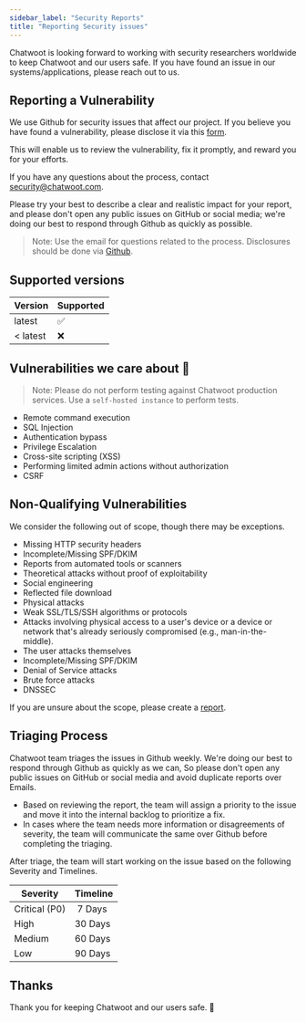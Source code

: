 ```yaml
---
sidebar_label: "Security Reports"
title: "Reporting Security issues"
---
```



Chatwoot is looking forward to working with security researchers worldwide to keep Chatwoot and our users safe. If you have found an issue in our systems/applications, please reach out to us.

## Reporting a Vulnerability

We use Github for security issues that affect our project. If you believe you have found a vulnerability, please disclose it via this [form](https://github.com/chatwoot/chatwoot/security/advisories/new).

This will enable us to review the vulnerability, fix it promptly, and reward you for your efforts.

If you have any questions about the process, contact security@chatwoot.com.

Please try your best to describe a clear and realistic impact for your report, and please don't open any public issues on GitHub or social media; we're doing our best to respond through Github as quickly as possible.

> Note:  Use the email for questions related to the process. Disclosures should be done via [Github](https://github.com/chatwoot/chatwoot/security/advisories/new).

## Supported versions

| Version  | Supported |
| -------- | --------- |
| latest   | ️✅        |
| < latest | ❌         |


## Vulnerabilities we care about 🫣
> Note: Please do not perform testing against Chatwoot production services. Use a `self-hosted instance` to perform tests.

- Remote command execution
- SQL Injection
- Authentication bypass
- Privilege Escalation
- Cross-site scripting (XSS)
- Performing limited admin actions without authorization
- CSRF

## Non-Qualifying Vulnerabilities

We consider the following out of scope, though there may be exceptions.

- Missing HTTP security headers
- Incomplete/Missing SPF/DKIM
- Reports from automated tools or scanners
- Theoretical attacks without proof of exploitability
- Social engineering
- Reflected file download
- Physical attacks
- Weak SSL/TLS/SSH algorithms or protocols
- Attacks involving physical access to a user's device or a device or network that's already seriously compromised (e.g., man-in-the-middle).
- The user attacks themselves
- Incomplete/Missing SPF/DKIM
- Denial of Service attacks
- Brute force attacks
- DNSSEC

If you are unsure about the scope, please create a [report](https://github.com/chatwoot/chatwoot/security/advisories/new).

## Triaging Process

Chatwoot team triages the issues in Github weekly. We're doing our best to respond through Github as quickly as we can, So please don't open any public issues on GitHub or social media and avoid duplicate reports over Emails.

- Based on reviewing the report, the team will assign a priority to the issue and move it into the internal backlog to prioritize a fix.
- In cases where the team needs more information or disagreements of severity, the team will communicate the same over Github before completing the triaging.

After triage, the team will start working on the issue based on the following Severity and Timelines.

| Severity      | Timeline  |
| ------------- | --------- |
| Critical (P0) | ️  7 Days |
| High          | 30 Days   |
| Medium        | 60 Days   |
| Low           | 90 Days   |


## Thanks

Thank you for keeping Chatwoot and our users safe. 🙇
